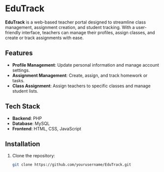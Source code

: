 # EduTrack

**EduTrack** is a web-based teacher portal designed to streamline class management, assignment creation, and student tracking. With a user-friendly interface, teachers can manage their profiles, assign classes, and create or track assignments with ease.

## Features

- **Profile Management**: Update personal information and manage account settings.
- **Assignment Management**: Create, assign, and track homework or tasks.
- **Class Assignment**: Assign teachers to specific classes and manage student lists.

## Tech Stack

- **Backend**: PHP
- **Database**: MySQL
- **Frontend**: HTML, CSS, JavaScript

## Installation

1. Clone the repository:
   ```bash
   git clone https://github.com/yourusername/EduTrack.git
